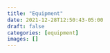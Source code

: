 ```yaml
---
title: "Equipment"
date: 2021-12-28T12:50:43-05:00
draft: false
categories: [equipment]
images: []
---
```


<!-- {{< forequipment >}} -->
